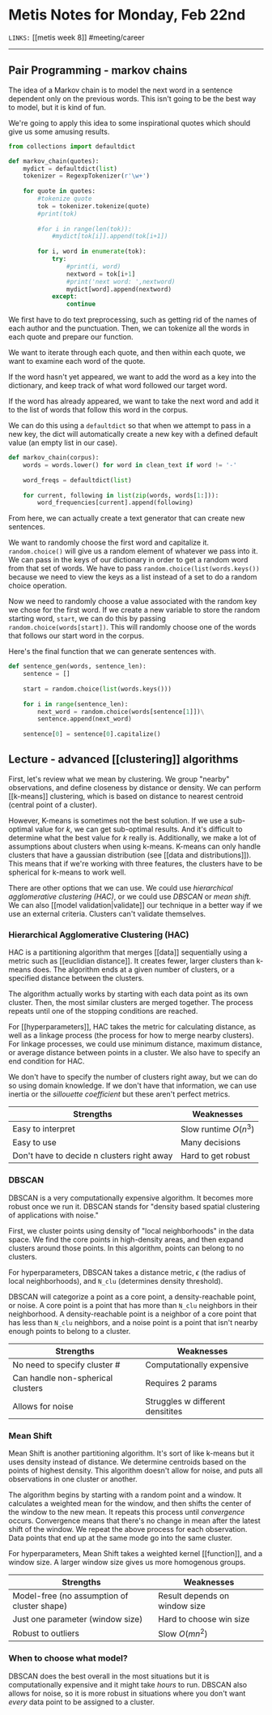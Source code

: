 # Metis Notes for Monday, Feb 22nd
`LINKS:` [[metis week 8]]
#meeting/career

---
## Pair Programming - markov chains
The idea of a Markov chain is to model the next word in a sentence dependent only on the previous words. This isn't going to be the best way to model, but it is kind of fun.

We're going to apply this idea to some inspirational quotes which should give us some amusing results.

```python
from collections import defaultdict

def markov_chain(quotes):
    mydict = defaultdict(list)
    tokenizer = RegexpTokenizer(r'\w+')
    
    for quote in quotes:
        #tokenize quote
        tok = tokenizer.tokenize(quote)
        #print(tok)
        
        #for i in range(len(tok)):
            #mydict[tok[i]].append(tok[i+1])
            
        for i, word in enumerate(tok):
            try:
                #print(i, word)
                nextword = tok[i+1]
                #print('next word: ',nextword)
                mydict[word].append(nextword)
            except:
                continue
```

We first have to do text preprocessing, such as getting rid of the names of each author and the punctuation. Then, we can tokenize all the words in each quote and prepare our function.

We want to iterate through each quote, and then within each quote, we want to examine each word of the quote. 

If the word hasn't yet appeared, we want to add the word as a key into the dictionary, and keep track of what word followed our target word.

If the word has already appeared, we want to take the next word and add it to the list of words that follow this word in the corpus.

We can do this using a `defaultdict` so that when we attempt to pass in a new key, the dict will automatically create a new key with a defined default value (an empty list in our case). 

```python
def markov_chain(corpus):
	words = words.lower() for word in clean_text if word != '-'
	
	word_freqs = defaultdict(list)
	
	for current, following in list(zip(words, words[1:])):
		word_frequencies[current].append(following)
```

From here, we can actually create a text generator that can create new sentences. 

We want to randomly choose the first word and capitalize it. `random.choice()` will give us a random element of whatever we pass into it. We can pass in the keys of our dictionary in order to get a random word from that set of words. We have to pass `random.choice(list(words.keys())` because we need to view the keys as a list instead of a set to do a random choice operation.

Now we need to randomly choose a value associated with the random key we chose for the first word. If we create a new variable to store the random starting word, `start`, we can do this by passing `random.choice(words[start])`. This will randomly choose one of the words that follows our start word in the corpus. 

Here's the final function that we can generate sentences with.
```python
def sentence_gen(words, sentence_len):
	sentence = []
	
	start = random.choice(list(words.keys()))
	
	for i in range(sentence_len):
		next_word = random.choice(words[sentence[1]])\
		sentence.append(next_word)
		
	sentence[0] = sentence[0].capitalize()
```

## Lecture - advanced [[clustering]] algorithms
First, let's review what we mean by clustering. We group "nearby" observations, and define closeness by distance or density. We can perform [[k-means]] clustering, which is based on distance to nearest centroid (central point of a cluster). 

However, K-means is sometimes not the best solution. If we use a sub-optimal value for *k*, we can get sub-optimal results. And it's difficult to determine what the best value for *k* really is. Additionally, we make a lot of assumptions about clusters when using k-means. K-means can only handle clusters that have a gaussian distribution (see [[data and distributions]]). This means that if we're working with three features, the clusters have to be spherical for k-means to work well. 

There are other options that we can use. We could use *hierarchical agglomerative clustering (HAC)*, or we could use *DBSCAN* or *mean shift*. We can also [[model validation|validate]] our technique in a better way if we use an external criteria. Clusters can't validate themselves. 

### Hierarchical Agglomerative Clustering (HAC)
HAC is a partitioning algorithm that merges [[data]] sequentially using a metric such as [[euclidian distance]]. It creates fewer, larger clusters than k-means does. The algorithm ends at a given number of clusters, or a specified distance between the clusters. 

The algorithm actually works by starting with each data point as its own cluster. Then, the most similar clusters are merged together. The process repeats until one of the stopping conditions are reached. 

For [[hyperparameters]], HAC takes the metric for calculating distance, as well as a linkage process (the process for how to merge nearby clusters). For linkage processes, we could use minimum distance, maximum distance, or average distance between points in a cluster. We also have to specify an end condition for HAC. 

We don't have to specify the number of clusters right away, but we can do so using domain knowledge. If we don't have that information, we can use inertia or the *sillouette coefficient* but these aren't perfect metrics.


| Strengths                                  | Weaknesses            |
| ------------------------------------------ | --------------------- |
| Easy to interpret                          | Slow runtime $O(n^3)$ | 
| Easy to use                                | Many decisions        |
| Don't have to decide n clusters right away | Hard to get robust    |

### DBSCAN
DBSCAN is a very computationally expensive algorithm. It becomes more robust once we run it. DBSCAN stands for "density based spatial clustering of applications with noise." 

First, we cluster points using density of "local neighborhoods" in the data space. We find the core points in high-density areas, and then expand clusters around those points. In this algorithm, points can belong to no clusters. 

For hyperparameters, DBSCAN takes a distance metric, $\epsilon$ (the radius of local neighborhoods), and `N_clu` (determines density threshold). 

DBSCAN will categorize a point as a core point, a density-reachable point, or noise. A core point is a point that has more than `N_clu` neighbors in their neighborhood. A density-reachable point is a neighbor of a core point that has less than `N_clu` neighbors, and a noise point is a point that isn't nearby enough points to belong to a cluster. 

| Strengths                         | Weaknesses                       |
| --------------------------------- | -------------------------------- |
| No need to specify cluster #      | Computationally expensive        |
| Can handle non-spherical clusters | Requires 2 params                |
| Allows for noise                  | Struggles w different densitites |
                            
### Mean Shift
Mean Shift is another partitioning algorithm. It's sort of like k-means but it uses density instead of distance. We determine centroids based on the points of highest density. This algorithm doesn't allow for noise, and puts all observations in one cluster or another. 

The algorithm begins by starting with a random point and a window. It calculates a weighted mean for the window, and then shifts the center of the window to the new mean. It repeats this process until *convergence* occurs. Convergence means that there's no change in mean after the latest shift of the window. We repeat the above process for each observation. Data points that end up at the same mode go into the same cluster. 

For hyperparameters, Mean Shift takes a weighted kernel [[function]], and a window size. A larger window size gives us more homogenous groups. 

| Strengths                                   | Weaknesses                    |
| ------------------------------------------- | ----------------------------- |
| Model-free (no assumption of cluster shape) | Result depends on window size |
| Just one parameter (window size)            | Hard to choose win size       |
| Robust to outliers                          | Slow $O(mn^2)$                |

### When to choose what model?
DBSCAN does the best overall in the most situations but it is computationally expensive and it might take *hours* to run. DBSCAN also allows for noise, so it is more robust in situations where you don't want *every* data point to be assigned to a cluster. 